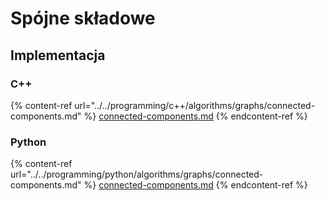 # Spójne składowe

## Implementacja

### C++

{% content-ref url="../../programming/c++/algorithms/graphs/connected-components.md" %}
[connected-components.md](../../programming/c++/algorithms/graphs/connected-components.md)
{% endcontent-ref %}

### Python

{% content-ref url="../../programming/python/algorithms/graphs/connected-components.md" %}
[connected-components.md](../../programming/python/algorithms/graphs/connected-components.md)
{% endcontent-ref %}
